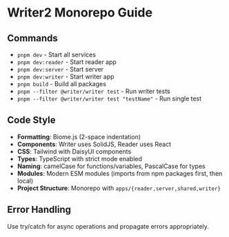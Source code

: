 # Writer2 Monorepo Guide

## Commands
- `pnpm dev` - Start all services
- `pnpm dev:reader` - Start reader app
- `pnpm dev:server` - Start server
- `pnpm dev:writer` - Start writer app
- `pnpm build` - Build all packages
- `pnpm --filter @writer/writer test` - Run writer tests
- `pnpm --filter @writer/writer test "testName"` - Run single test

## Code Style
- **Formatting**: Biome.js (2-space indentation)
- **Components**: Writer uses SolidJS, Reader uses React
- **CSS**: Tailwind with DaisyUI components
- **Types**: TypeScript with strict mode enabled
- **Naming**: camelCase for functions/variables, PascalCase for types
- **Modules**: Modern ESM modules (imports from npm packages first, then local)
- **Project Structure**: Monorepo with `apps/{reader,server,shared,writer}`

## Error Handling
Use try/catch for async operations and propagate errors appropriately.